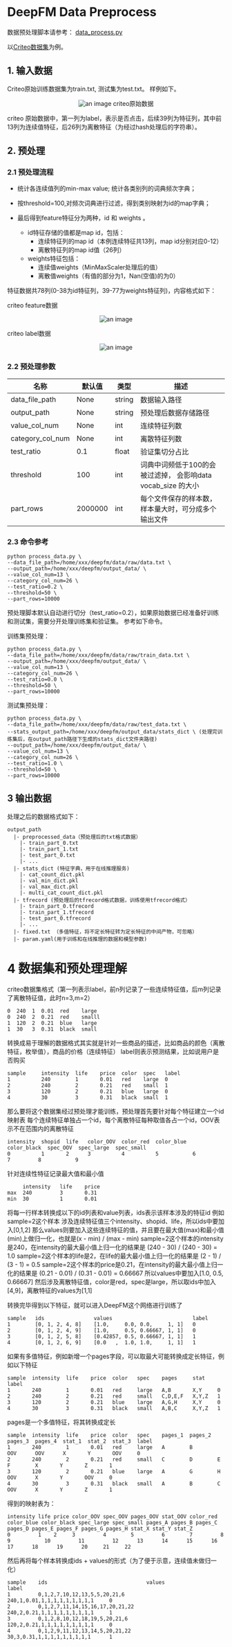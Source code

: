 # DeepFM Data Preprocess

数据预处理脚本请参考： [data_process.py](code/data_process.py)

以[Criteo数据集](https://www.kaggle.com/c/criteo-display-ad-challenge/data "Criteo数据集")为例。

## 1. 输入数据


Criteo原始训练数据集为train.txt, 测试集为test.txt。 样例如下。
<center>

![an image](./pics/demo_origin_data.png) 
criteo原始数据
</center>

criteo 原始数据中，第一列为label，表示是否点击，后续39列为特征列，其中前13列为连续值特征，后26列为离散特征（为经过hash处理后的字符串）。

## 2. 预处理

### 2.1 预处理流程

- 统计各连续值列的min-max value; 统计各类别列的词典频次字典；

- 按threshold=100,对频次词典进行过滤，得到类别映射为id的map字典；

- 最后得到feature特征分为两种，id 和 weights 。
   - id特征存储的值都是map id，包括：
     - 连续特征列的map id（本例连续特征共13列，map id分别对应0-12）
     - 离散特征列的map id值（26列）
   - weights特征包括：
     - 连续值weights（MinMaxScaler处理后的值）
     - 离散值weights（有值的部分为1，Nan(空值)的为0）

特征数据共78列(0-38为id特征列，39-77为weights特征列)，内容格式如下：

criteo feature数据
<center>	

![an image](./pics/demo_input_features.png) 
</center>
 criteo label数据
<center>

![an image](./pics/demo_output_label.png)  
</center>

### 2.2 预处理参数
 
| 名称                 |  默认值 |  类型  |        描述          |
| --------------------| --------| ----- | -------------------- |
|data_file_path       |None     |string |      数据输入路径     |
|output_path          |None     |string |  预处理后数据存储路径  |
|value_col_num        |None     |int    |      连续特征列数     |
|category_col_num     |None     |int    |      离散特征列数     |
|test_ratio           |0.1      |float  |      验证集切分占比   |
|threshold            |100      |int    | 词典中词频低于100的会被过滤掉， 会影响data vocab_size 的大小|
|part_rows            |2000000  |int  | 每个文件保存的样本数，样本量大时，可分成多个输出文件 |

### 2.3 命令参考

    python process_data.py \
	--data_file_path=/home/xxx/deepfm/data/raw/data.txt \  
	--output_path=/home/xxx/deepfm/output_data/ \
	--value_col_num=13 \
	--category_col_num=26 \
	--test_ratio=0.2 \
	--threshold=50 \
	--part_rows=10000

预处理脚本默认自动进行切分（test_ratio=0.2），如果原始数据已经准备好训练和测试集，需要分开处理训练集和验证集。
参考如下命令。

训练集预处理：

    python process_data.py \
	--data_file_path=/home/xxx/deepfm/data/raw/train_data.txt \  
	--output_path=/home/xxx/deepfm/output_data/ \
	--value_col_num=13 \
	--category_col_num=26 \
	--test_ratio=0.0 \
	--threshold=50 \
	--part_rows=10000

测试集预处理：

    python process_data.py \
	--data_file_path=/home/xxx/deepfm/data/raw/test_data.txt \  
    --stats_output_path=/home/xxx/deepfm/output_data/stats_dict \ (处理完训练集后，在output_path路径下生成的stats_dict文件夹路径)
	--output_path=/home/xxx/deepfm/output_data/ \
	--value_col_num=13 \
	--category_col_num=26 \
	--test_ratio=1.0 \
	--threshold=50 \
	--part_rows=10000
    
## 3 输出数据
处理之后的数据格式如下：

```shell
output_path
  |- preprocessed_data（预处理后的txt格式数据）
    |- train_part_0.txt
    |- train_part_1.txt
    |- test_part_0.txt
    |- ...
  |- stats_dict (特征字典，用于在线推理服务)
    |- cat_count_dict.pkl
    |- val_min_dict.pkl
    |- val_max_dict.pkl
    |- multi_cat_count_dict.pkl
  |- tfrecord (预处理后的tfrecord格式数据，训练使用tfrecord格式）
    |- train_part_0.tfrecord
    |- train_part_1.tfrecord
    |- test_part_0.tfrecord
    |- ...
  |- fixed.txt （多值特征，将不定长特征转为定长特征的中间产物，可忽略）
  |- param.yaml(用于训练和在线推理的数据和模型参数)
```

# 4 数据集和预处理理解

criteo数据集格式（第一列表示label，前n列记录了一些连续特征值，后m列记录了离散特征值，此时n=3,m=2）
```shell
0  240  1  0.01  red    large
0  240  2  0.21  red    smalll
1  120  2  0.21  blue   large
1  30   3  0.31  black  small
```

转换成易于理解的数据格式其实就是针对一些商品的描述，比如商品的颜色（离散特征，枚举值），商品的价格（连续特征）
label则表示预测结果，比如说用户是否购买
```shell
sample     intensity  life    price  color  spec   label
1          240        1       0.01   red    large  0
2          240        2       0.21   red    small  1
3          120        2       0.21   blue   large  0
4          30         3       0.31   black  small  1
```

那么要将这个数据集经过预处理才能训练，预处理首先要针对每个特征建立一个id映射表
每个连续特征单独占一个id，每个离散特征每种取值各占一个id，OOV表示不在范围内的离散特征
```shell
intensity  shopid  life   color_OOV  color_red  color_blue  color_black  spec_OOV  spec_large  spec_small
0          1       2      3          4          5           6            7         8           9
```

针对连续性特征记录最大值和最小值
```shell
     intensity   life    price
max  240         3       0.31
min  30          1       0.01
```

将每一行样本转换成以下的id列表和value列表，ids表示该样本涉及的特征id
例如sample=2这个样本
涉及连续特征值三个intensity、shopid、life，所以ids中要加入[0,1,2]
那么values则要加入这些连续特征的值，并且要在最大值(max)和最小值(min)上做归一化，也就是(x - min) / (max - min)
sample=2这个样本的intensity是240，在intensity的最大最小值上归一化的结果是 (240 - 30) / (240 - 30) = 1.0
sample=2这个样本的life是2，在life的最大最小值上归一化的结果是 (2 - 1) / (3 - 1) = 0.5
sample=2这个样本的price是0.21，在intensity的最大最小值上归一化的结果是 (0.21 - 0.01) / (0.31 - 0.01) = 0.66667
所以values中要加入[1.0, 0.5, 0.66667]
然后涉及离散特征值，color是red，spec是large，所以取ids中加入[4,9]，离散特征的values为[1,1]

转换完毕得到以下特征，就可以进入DeepFM这个网络进行训练了
```shell
sample   ids                values                          label
1        [0, 1, 2, 4, 8]    [1.0,     0.0, 0.0,     1, 1]   0
2        [0, 1, 2, 4, 9]    [1.0,     0.5, 0.66667, 1, 1]   0
3        [0, 1, 2, 5, 8]    [0.42857, 0.5, 0.66667, 1, 1]   1
4        [0, 1, 2, 6, 9]    [0.0   ,  1.0, 1.0,     1, 1]   1
```

如果有多值特征，例如新增一个pages字段，可以取最大可能转换成定长特征，例如以下特征
```shell
sample  intensity  life    price  color   spec    pages     stat    label
1       240        1       0.01   red     large   A,B       X,Y     0
2       240        2       0.21   red     small   C,D,E,F   X,Y,Z   1
3       120        2       0.21   blue    large   A,G,H     X,Y     0
4       30         3       0.31   black   small   A,B,C     X,Y,Z   1
```

pages是一个多值特征，将其转换成定长
```shell
sample  intensity  life    price  color   spec    pages_1  pages_2  pages_3  pages_4  stat_1  stat_2  stat_3  label
1       240        1       0.01   red     large   A        B        OOV      OOV      X       Y       OOV     0
2       240        2       0.21   red     small   C        D        E        F        X       Y       Z       1
3       120        2       0.21   blue    large   A        G        H        OOV      X       Y       OOV     0
4       30         3       0.31   black   small   A        B        C        OOV      X       Y       Z       1
```


得到的映射表为：
```shell
intensity life price color_OOV spec_OOV pages_OOV stat_OOV color_red color_blue color_black spec_large spec_small pages_A pages_B pages_C pages_D pages_E pages_F pages_G pages_H stat_X stat_Y stat_Z
0         1    2     3         4        5         6        7         8          9           10         11         12      13      14      15      16      17      18      19      20     21     22
```

然后再将每个样本转换成ids + values的形式（为了便于示意，连续值未做归一化）
```shell
sample    ids                                values                           label
1         0,1,2,7,10,12,13,5,5,20,21,6       240,1,0.01,1,1,1,1,1,1,1,1,1     0
2         0,1,2,7,11,14,15,16,17,20,21,22    240,2,0.21,1,1,1,1,1,1,1,1,1     1
3         0,1,2,8,10,12,18,19,5,20,21,6      120,2,0.21,1,1,1,1,1,1,1,1,1     0
4         0,1,2,9,11,12,13,14,5,20,21,22     30,3,0.31,1,1,1,1,1,1,1,1,1      1
```
